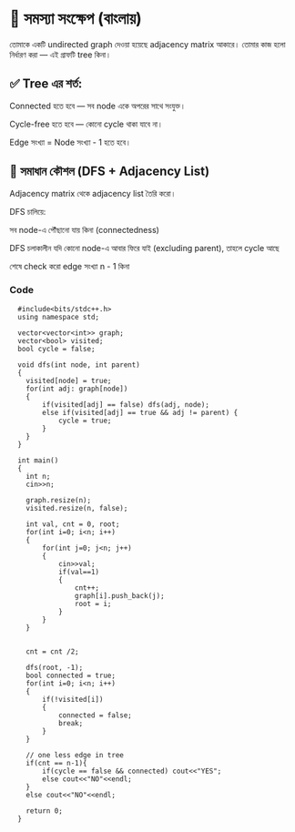 # 📘  সমস্যা সংক্ষেপ (বাংলায়)
তোমাকে একটি undirected graph দেওয়া হয়েছে adjacency matrix আকারে। তোমার কাজ হলো নির্ধারণ করা — এই গ্রাফটি tree কিনা।

## ✅ Tree এর শর্ত:
Connected হতে হবে — সব node একে অপরের সাথে সংযুক্ত।

Cycle-free হতে হবে — কোনো cycle থাকা যাবে না।

Edge সংখ্যা = Node সংখ্যা - 1 হতে হবে।

## 🧠 সমাধান কৌশল (DFS + Adjacency List)
Adjacency matrix থেকে adjacency list তৈরি করো।

DFS চালিয়ে:

সব node-এ পৌঁছানো যায় কিনা (connectedness)

DFS চলাকালীন যদি কোনো node-এ আবার ফিরে যাই (excluding parent), তাহলে cycle আছে

শেষে check করো edge সংখ্যা n - 1 কিনা

### Code
````
  #include<bits/stdc++.h>
  using namespace std;
  
  vector<vector<int>> graph;
  vector<bool> visited;
  bool cycle = false;
  
  void dfs(int node, int parent)
  {
  	visited[node] = true;
  	for(int adj: graph[node])
  	{
  		if(visited[adj] == false) dfs(adj, node);
  		else if(visited[adj] == true && adj != parent) {
  			cycle = true;
  		}
  	}
  }
  
  int main()
  {
  	int n; 
  	cin>>n;
  
  	graph.resize(n);
  	visited.resize(n, false);
  
  	int val, cnt = 0, root;
  	for(int i=0; i<n; i++)
  	{
  		for(int j=0; j<n; j++)
  		{
  			cin>>val;
  			if(val==1)
  			{
  				cnt++;
  				graph[i].push_back(j);
  				root = i;
  			}
  		}
  	}
  
  	
  	cnt = cnt /2;
  	
  	dfs(root, -1);
  	bool connected = true;
  	for(int i=0; i<n; i++)
  	{
  		if(!visited[i])
  		{
  			connected = false;
  			break;
  		}
  	}
  
  	// one less edge in tree
  	if(cnt == n-1){
  		if(cycle == false && connected) cout<<"YES";
  		else cout<<"NO"<<endl;
  	}
  	else cout<<"NO"<<endl;
  
  	return 0;
  }
````

